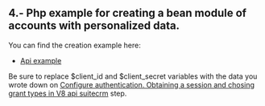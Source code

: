 ## 4.- Php example for creating a bean module of accounts with personalized data.

You can find the creation example here:

* [Api example](../php/crm_api_v8_creation_example.php)

Be sure to replace $client_id and $client_secret variables with the data you wrote down on [Configure authentication. Obtaining a session and chosing grant types in V8 api suitecrm](create_oauth_client.md) step.

